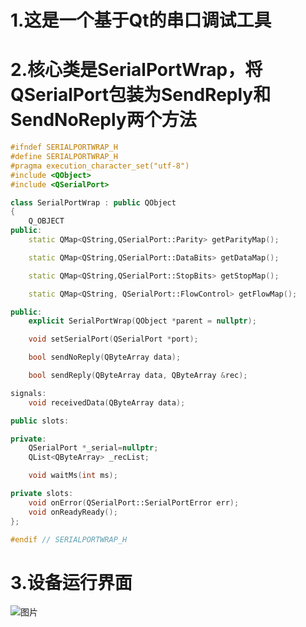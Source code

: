 # 1.这是一个基于Qt的串口调试工具
# 2.核心类是SerialPortWrap，将QSerialPort包装为SendReply和SendNoReply两个方法
```cpp
#ifndef SERIALPORTWRAP_H
#define SERIALPORTWRAP_H
#pragma execution_character_set("utf-8")
#include <QObject>
#include <QSerialPort>

class SerialPortWrap : public QObject
{
    Q_OBJECT
public:
    static QMap<QString,QSerialPort::Parity> getParityMap();

    static QMap<QString,QSerialPort::DataBits> getDataMap();

    static QMap<QString,QSerialPort::StopBits> getStopMap();

    static QMap<QString, QSerialPort::FlowControl> getFlowMap();

public:
    explicit SerialPortWrap(QObject *parent = nullptr);

    void setSerialPort(QSerialPort *port);

    bool sendNoReply(QByteArray data);

    bool sendReply(QByteArray data, QByteArray &rec);

signals:
    void receivedData(QByteArray data);

public slots:

private:
    QSerialPort *_serial=nullptr;
    QList<QByteArray> _recList;

    void waitMs(int ms);

private slots:
    void onError(QSerialPort::SerialPortError err);
    void onReadyReady();
};

#endif // SERIALPORTWRAP_H
```
# 3.设备运行界面
![图片](https://github.com/user-attachments/assets/53ff118d-43e8-4611-9039-84a262be016e)


